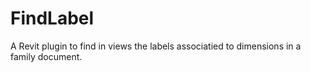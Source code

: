 # FindLabel
A Revit plugin to find in views the labels associatied to dimensions in a family document.

